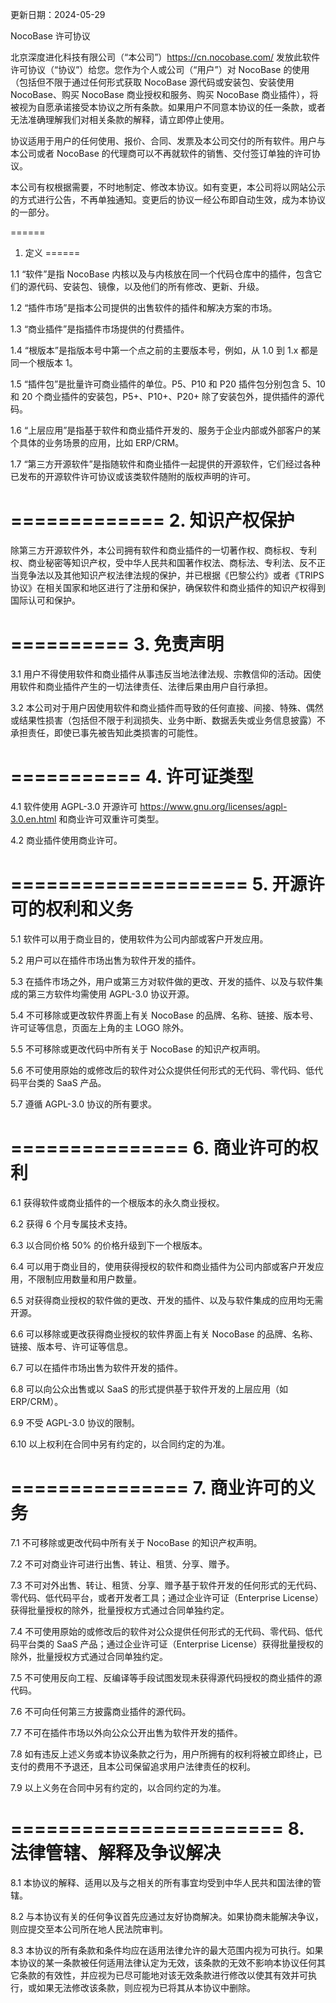 更新日期：2024-05-29

NocoBase 许可协议

北京深度进化科技有限公司（“本公司”）https://cn.nocobase.com/ 发放此软件许可协议（“协议”）给您。您作为个人或公司（“用户”）对 NocoBase 的使用（包括但不限于通过任何形式获取 NocoBase 源代码或安装包、安装使用 NocoBase、购买 NocoBase 商业授权和服务、购买 NocoBase 商业插件），将被视为自愿承诺接受本协议之所有条款。如果用户不同意本协议的任一条款，或者无法准确理解我们对相关条款的解释，请立即停止使用。

协议适用于用户的任何使用、报价、合同、发票及本公司交付的所有软件。用户与本公司或者 NocoBase 的代理商可以不再就软件的销售、交付签订单独的许可协议。

本公司有权根据需要，不时地制定、修改本协议。如有变更，本公司将以网站公示的方式进行公告，不再单独通知。变更后的协议一经公布即自动生效，成为本协议的一部分。

======
1. 定义
======
    
1.1 “软件”是指 NocoBase 内核以及与内核放在同一个代码仓库中的插件，包含它们的源代码、安装包、镜像，以及他们的所有修改、更新、升级。

1.2 “插件市场”是指本公司提供的出售软件的插件和解决方案的市场。

1.3 “商业插件”是指插件市场提供的付费插件。

1.4 “根版本”是指版本号中第一个点之前的主要版本号，例如，从 1.0 到 1.x 都是同一个根版本 1。

1.5 “插件包”是批量许可商业插件的单位。P5、P10 和 P20 插件包分别包含 5、10 和 20 个商业插件的安装包，P5+、P10+、P20+ 除了安装包外，提供插件的源代码。

1.6 “上层应用”是指基于软件和商业插件开发的、服务于企业内部或外部客户的某个具体的业务场景的应用，比如 ERP/CRM。

1.7 “第三方开源软件”是指随软件和商业插件一起提供的开源软件，它们经过各种已发布的开源软件许可协议或该类软件随附的版权声明的许可。

=============
2. 知识产权保护
=============

除第三方开源软件外，本公司拥有软件和商业插件的一切著作权、商标权、专利权、商业秘密等知识产权，受中华人民共和国著作权法、商标法、专利法、反不正当竞争法以及其他知识产权法律法规的保护，并已根据《巴黎公约》或者《TRIPS 协议》在相关国家和地区进行了注册和保护，确保软件和商业插件的知识产权得到国际认可和保护。

==========
3. 免责声明
==========

3.1 用户不得使用软件和商业插件从事违反当地法律法规、宗教信仰的活动。因使用软件和商业插件产生的一切法律责任、法律后果由用户自行承担。

3.2 本公司对于用户因使用软件和商业插件而导致的任何直接、间接、特殊、偶然或结果性损害（包括但不限于利润损失、业务中断、数据丢失或业务信息披露）不承担责任，即使已事先被告知此类损害的可能性。

===========
4. 许可证类型
===========

4.1 软件使用 AGPL-3.0 开源许可 https://www.gnu.org/licenses/agpl-3.0.en.html 和商业许可双重许可类型。

4.2 商业插件使用商业许可。

====================
5. 开源许可的权利和义务
====================

5.1 软件可以用于商业目的，使用软件为公司内部或客户开发应用。

5.2 用户可以在插件市场出售为软件开发的插件。

5.3 在插件市场之外，用户或第三方对软件做的更改、开发的插件、以及与软件集成的第三方软件均需使用 AGPL-3.0 协议开源。

5.4 不可移除或更改软件界面上有关 NocoBase 的品牌、名称、链接、版本号、许可证等信息，页面左上角的主 LOGO 除外。

5.5 不可移除或更改代码中所有关于 NocoBase 的知识产权声明。

5.6 不可使用原始的或修改后的软件对公众提供任何形式的无代码、零代码、低代码平台类的 SaaS 产品。

5.7 遵循 AGPL-3.0 协议的所有要求。

===============
6. 商业许可的权利
===============

6.1 获得软件或商业插件的一个根版本的永久商业授权。

6.2 获得 6 个月专属技术支持。

6.3 以合同价格 50% 的价格升级到下一个根版本。

6.4 可以用于商业目的，使用获得授权的软件和商业插件为公司内部或客户开发应用，不限制应用数量和用户数量。

6.5 对获得商业授权的软件做的更改、开发的插件、以及与软件集成的应用均无需开源。

6.6 可以移除或更改获得商业授权的软件界面上有关 NocoBase 的品牌、名称、链接、版本号、许可证等信息。

6.7 可以在插件市场出售为软件开发的插件。

6.8 可以向公众出售或以 SaaS 的形式提供基于软件开发的上层应用（如 ERP/CRM）。

6.9 不受 AGPL-3.0 协议的限制。

6.10 以上权利在合同中另有约定的，以合同约定的为准。

===============
7. 商业许可的义务
===============

7.1 不可移除或更改代码中所有关于 NocoBase 的知识产权声明。

7.2 不可对商业许可进行出售、转让、租赁、分享、赠予。

7.3 不可对外出售、转让、租赁、分享、赠予基于软件开发的任何形式的无代码、零代码、低代码平台，或者开发者工具；通过企业许可证（Enterprise License）获得批量授权的除外，批量授权方式通过合同单独约定。

7.4 不可使用原始的或修改后的软件对公众提供任何形式的无代码、零代码、低代码平台类的 SaaS 产品；通过企业许可证（Enterprise License）获得批量授权的除外，批量授权方式通过合同单独约定。

7.5 不可使用反向工程、反编译等手段试图发现未获得源代码授权的商业插件的源代码。

7.6 不可向任何第三方披露商业插件的源代码。

7.7 不可在插件市场以外向公众公开出售为软件开发的插件。

7.8 如有违反上述义务或本协议条款之行为，用户所拥有的权利将被立即终止，已支付的费用不予退还，且本公司保留追求用户法律责任的权利。

7.9 以上义务在合同中另有约定的，以合同约定的为准。

=======================
8. 法律管辖、解释及争议解决
=======================

8.1 本协议的解释、适用以及与之相关的所有事宜均受到中华人民共和国法律的管辖。

8.2 与本协议有关的任何争议首先应通过友好协商解决。如果协商未能解决争议，则应提交至本公司所在地人民法院审判。

8.3 本协议的所有条款和条件均应在适用法律允许的最大范围内视为可执行。如果本协议的某一条款被任何适用法律认定为无效，该条款的无效不影响本协议任何其它条款的有效性，并应视为已尽可能地对该无效条款进行修改以使其有效并可执行，或如果无法修改该条款，则应视为已将其从本协议中删除。
